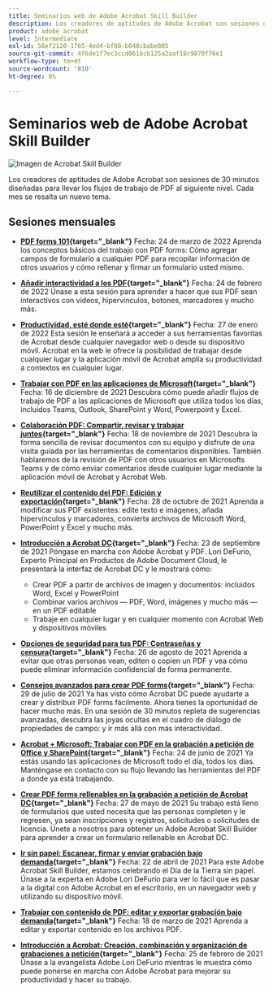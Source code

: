 ```yaml
---
title: Seminarios web de Adobe Acrobat Skill Builder
description: Los creadores de aptitudes de Adobe Acrobat son sesiones de 30 minutos diseñadas para llevar los flujos de trabajo de PDf al siguiente nivel
product: adobe acrobat
level: Intermediate
exl-id: 56ef2120-1765-4ed4-bf80-b048cbabe805
source-git-commit: 4f6de1f7ec3ccd061bcb125a2aaf18c9070f76e1
workflow-type: tm+mt
source-wordcount: '810'
ht-degree: 0%

---
```


# Seminarios web de Adobe Acrobat Skill Builder

![Imagen de Acrobat Skill Builder](../assets/sbacrobatwebinars.png)

Los creadores de aptitudes de Adobe Acrobat son sesiones de 30 minutos diseñadas para llevar los flujos de trabajo de PDF al siguiente nivel. Cada mes se resalta un nuevo tema.

## Sesiones mensuales

* **[PDF forms 101](https://adobe-acrobat-skill-builder.joinus.adobeevents.com/){target=&quot;_blank&quot;}**
Fecha: 24 de marzo de 2022 Aprenda los conceptos básicos del trabajo con PDF forms: Cómo agregar campos de formulario a cualquier PDF para recopilar información de otros usuarios y cómo rellenar y firmar un formulario usted mismo.

* **[Añadir interactividad a los PDF](https://adobe-acrobat-skill-builder.joinus.adobeevents.com/){target=&quot;_blank&quot;}**
Fecha: 24 de febrero de 2022 Únase a esta sesión para aprender a hacer que sus PDF sean interactivos con vídeos, hipervínculos, botones, marcadores y mucho más.

* **[Productividad, esté donde esté](https://adobe-acrobat-skill-builder.joinus.adobeevents.com/){target=&quot;_blank&quot;}**
Fecha: 27 de enero de 2022 Esta sesión le enseñará a acceder a sus herramientas favoritas de Acrobat desde cualquier navegador web o desde su dispositivo móvil. Acrobat en la web le ofrece la posibilidad de trabajar desde cualquier lugar y la aplicación móvil de Acrobat amplía su productividad a contextos en cualquier lugar.

* **[Trabajar con PDF en las aplicaciones de Microsoft](https://adobe-acrobat-skill-builder.joinus.adobeevents.com/){target=&quot;_blank&quot;}**
Fecha: 16 de diciembre de 2021 Descubra cómo puede añadir flujos de trabajo de PDF a las aplicaciones de Microsoft que utiliza todos los días, incluidos Teams, Outlook, SharePoint y Word, Powerpoint y Excel.

* **[Colaboración PDF: Compartir, revisar y trabajar juntos](https://adobe-acrobat-skill-builder.joinus.adobeevents.com/){target=&quot;_blank&quot;}**
Fecha: 18 de noviembre de 2021 Descubra la forma sencilla de revisar documentos con su equipo y disfrute de una visita guiada por las herramientas de comentarios disponibles. También hablaremos de la revisión de PDF con otros usuarios en Microsofts Teams y de cómo enviar comentarios desde cualquier lugar mediante la aplicación móvil de Acrobat y Acrobat Web.

* **[Reutilizar el contenido del PDF: Edición y exportación](https://primetime.bluejeans.com/a2m/events/playback/9eb8dbdb-c6b1-40c9-b826-70a255a59139){target=&quot;_blank&quot;}**
Fecha: 28 de octubre de 2021 Aprenda a modificar sus PDF existentes: edite texto e imágenes, añada hipervínculos y marcadores, convierta archivos de Microsoft Word, PowerPoint y Excel y mucho más.

* **[Introducción a Acrobat DC](https://primetime.bluejeans.com/a2m/events/playback/98e95413-4743-4377-8649-baf8c10628d4){target=&quot;_blank&quot;}**
Fecha: 23 de septiembre de 2021 Póngase en marcha con Adobe Acrobat y PDF. Lori DeFurio, Experto Principal en Productos de Adobe Document Cloud, le presentará la interfaz de Acrobat DC y le mostrará cómo:
   * Crear PDF a partir de archivos de imagen y documentos: incluidos Word, Excel y PowerPoint
   * Combinar varios archivos — PDF, Word, imágenes y mucho más — en un PDF editable
   * Trabaje en cualquier lugar y en cualquier momento con Acrobat Web y dispositivos móviles

* **[Opciones de seguridad para tus PDF: Contraseñas y censura](https://acrobat-skill-builder-pdf-security.joinus.adobeevents.com?utm_source=exl&amp;utm_campaign=exl){target=&quot;_blank&quot;}**
Fecha: 26 de agosto de 2021 Aprenda a evitar que otras personas vean, editen o copien un PDF y vea cómo puede eliminar información confidencial de forma permanente.

* **[Consejos avanzados para crear PDF forms](https://acrobat-skill-builder-advanced-forms.joinus.adobeevents.com/register/registration/form){target=&quot;_blank&quot;}**
Fecha: 29 de julio de 2021 Ya has visto cómo Acrobat DC puede ayudarte a crear y distribuir PDF forms fácilmente. Ahora tienes la oportunidad de hacer mucho más. En una sesión de 30 minutos repleta de sugerencias avanzadas, descubra las joyas ocultas en el cuadro de diálogo de propiedades de campo: y ir más allá con más interactividad.

* **[Acrobat + Microsoft: Trabajar con PDF en la grabación a petición de Office y SharePoint](https://event.on24.com/wcc/r/3196868/BE965B6CCBF4D3F8CAA0BD9A9BE27D95){target=&quot;_blank&quot;}**
Fecha: 24 de junio de 2021 Ya estás usando las aplicaciones de Microsoft todo el día, todos los días. Manténgase en contacto con su flujo llevando las herramientas del PDF a donde ya está trabajando.

* **[Crear PDF forms rellenables en la grabación a petición de Acrobat DC](https://event.on24.com/eventRegistration/EventLobbyServlet?target=reg20.jsp&amp;referrer=&amp;eventid=3121725&amp;sessionid=1&amp;key=25B5B53B5D1C0C28817D573D38715E98&amp;regTag=&amp;V2=false&amp;sourcepage=register){target=&quot;_blank&quot;}**
Fecha: 27 de mayo de 2021 Su trabajo está lleno de formularios que usted necesita que las personas completen y le regresen, ya sean inscripciones y registros, solicitudes o solicitudes de licencia. Únete a nosotros para obtener un Adobe Acrobat Skill Builder para aprender a crear un formulario rellenable en Acrobat DC.

* **[Ir sin papel: Escanear, firmar y enviar grabación bajo demanda](https://event.on24.com/wcc/r/3032072/58D1594AD332B56C87C6791CACC48EEC){target=&quot;_blank&quot;}**
Fecha: 22 de abril de 2021 Para este Adobe Acrobat Skill Builder, estamos celebrando el Día de la Tierra sin papel. Únase a la experta en Adobe Lori DeFurio para ver lo fácil que es pasar a la digital con Adobe Acrobat en el escritorio, en un navegador web y utilizando su dispositivo móvil.

* **[Trabajar con contenido de PDF: editar y exportar grabación bajo demanda](https://event.on24.com/wcc/r/3032046/B8E6566A2137FD0647CA1ECB7F9C0C7D){target=&quot;_blank&quot;}**
Fecha: 18 de marzo de 2021 Aprenda a editar y exportar contenido en los archivos PDF.

* **[Introducción a Acrobat: Creación, combinación y organización de grabaciones a petición](https://event.on24.com/wcc/r/2989840/9372A25C3E59A72DB07F7A42161BC26B){target=&quot;_blank&quot;}**
Fecha: 25 de febrero de 2021 Únase a la evangelista Adobe Lori DeFurio mientras le muestra cómo puede ponerse en marcha con Adobe Acrobat para mejorar su productividad y hacer su trabajo.
